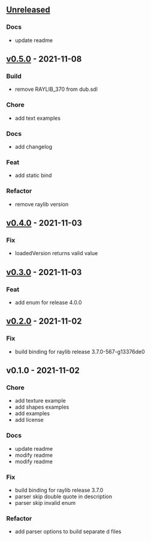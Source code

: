 <a name="unreleased"></a>
## [Unreleased]

### Docs
- update readme


<a name="v0.5.0"></a>
## [v0.5.0] - 2021-11-08
### Build
- remove RAYLIB_370 from dub.sdl

### Chore
- add text examples

### Docs
- add changelog

### Feat
- add static bind

### Refactor
- remove raylib version


<a name="v0.4.0"></a>
## [v0.4.0] - 2021-11-03
### Fix
- loadedVersion returns valid value


<a name="v0.3.0"></a>
## [v0.3.0] - 2021-11-03
### Feat
- add enum for release 4.0.0


<a name="v0.2.0"></a>
## [v0.2.0] - 2021-11-02
### Fix
- build binding for raylib release 3.7.0-567-g13376de0


<a name="v0.1.0"></a>
## v0.1.0 - 2021-11-02
### Chore
- add texture example
- add shapes examples
- add examples
- add license

### Docs
- update readme
- modify readme
- modify readme

### Fix
- build binding for raylib release 3.7.0
- parser skip double quote in description
- parser skip invalid enum

### Refactor
- add parser options to build separate d files


[Unreleased]: /compare/v0.5.0...HEAD
[v0.5.0]: /compare/v0.4.0...v0.5.0
[v0.4.0]: /compare/v0.3.0...v0.4.0
[v0.3.0]: /compare/v0.2.0...v0.3.0
[v0.2.0]: /compare/v0.1.0...v0.2.0
